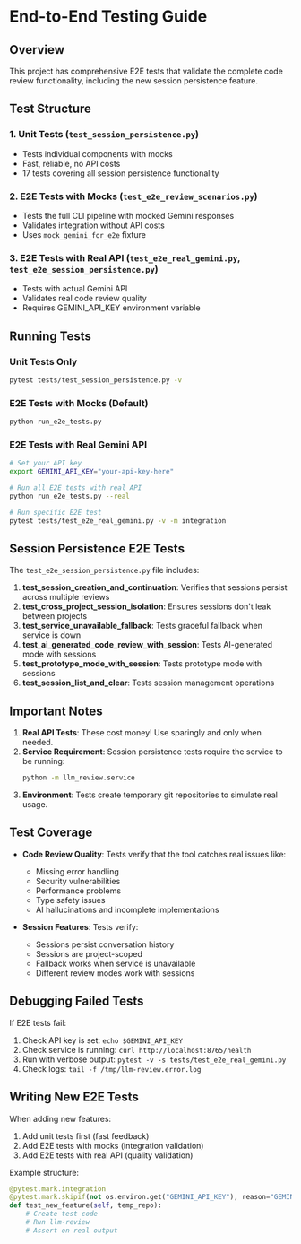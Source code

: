 # End-to-End Testing Guide

## Overview

This project has comprehensive E2E tests that validate the complete code review functionality, including the new session persistence feature.

## Test Structure

### 1. Unit Tests (`test_session_persistence.py`)
- Tests individual components with mocks
- Fast, reliable, no API costs
- 17 tests covering all session persistence functionality

### 2. E2E Tests with Mocks (`test_e2e_review_scenarios.py`)
- Tests the full CLI pipeline with mocked Gemini responses
- Validates integration without API costs
- Uses `mock_gemini_for_e2e` fixture

### 3. E2E Tests with Real API (`test_e2e_real_gemini.py`, `test_e2e_session_persistence.py`)
- Tests with actual Gemini API
- Validates real code review quality
- Requires GEMINI_API_KEY environment variable

## Running Tests

### Unit Tests Only
```bash
pytest tests/test_session_persistence.py -v
```

### E2E Tests with Mocks (Default)
```bash
python run_e2e_tests.py
```

### E2E Tests with Real Gemini API
```bash
# Set your API key
export GEMINI_API_KEY="your-api-key-here"

# Run all E2E tests with real API
python run_e2e_tests.py --real

# Run specific E2E test
pytest tests/test_e2e_real_gemini.py -v -m integration
```

## Session Persistence E2E Tests

The `test_e2e_session_persistence.py` file includes:

1. **test_session_creation_and_continuation**: Verifies that sessions persist across multiple reviews
2. **test_cross_project_session_isolation**: Ensures sessions don't leak between projects
3. **test_service_unavailable_fallback**: Tests graceful fallback when service is down
4. **test_ai_generated_code_review_with_session**: Tests AI-generated mode with sessions
5. **test_prototype_mode_with_session**: Tests prototype mode with sessions
6. **test_session_list_and_clear**: Tests session management operations

## Important Notes

1. **Real API Tests**: These cost money! Use sparingly and only when needed.
2. **Service Requirement**: Session persistence tests require the service to be running:
   ```bash
   python -m llm_review.service
   ```
3. **Environment**: Tests create temporary git repositories to simulate real usage.

## Test Coverage

- **Code Review Quality**: Tests verify that the tool catches real issues like:
  - Missing error handling
  - Security vulnerabilities
  - Performance problems
  - Type safety issues
  - AI hallucinations and incomplete implementations

- **Session Features**: Tests verify:
  - Sessions persist conversation history
  - Sessions are project-scoped
  - Fallback works when service is unavailable
  - Different review modes work with sessions

## Debugging Failed Tests

If E2E tests fail:

1. Check API key is set: `echo $GEMINI_API_KEY`
2. Check service is running: `curl http://localhost:8765/health`
3. Run with verbose output: `pytest -v -s tests/test_e2e_real_gemini.py`
4. Check logs: `tail -f /tmp/llm-review.error.log`

## Writing New E2E Tests

When adding new features:

1. Add unit tests first (fast feedback)
2. Add E2E tests with mocks (integration validation)
3. Add E2E tests with real API (quality validation)

Example structure:
```python
@pytest.mark.integration
@pytest.mark.skipif(not os.environ.get("GEMINI_API_KEY"), reason="GEMINI_API_KEY not set")
def test_new_feature(self, temp_repo):
    # Create test code
    # Run llm-review
    # Assert on real output
```